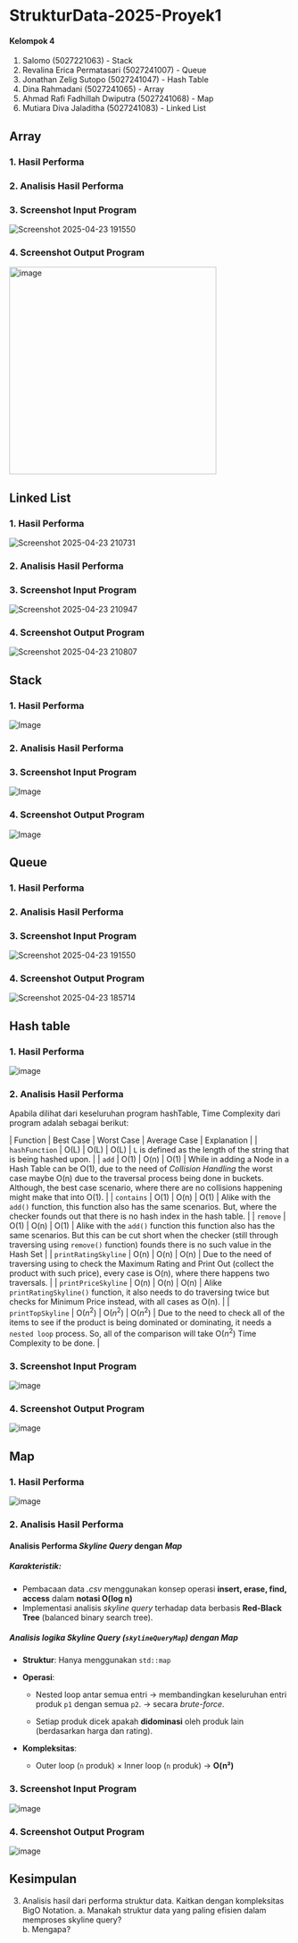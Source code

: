 # StrukturData-2025-Proyek1

#### Kelompok 4
1. Salomo (5027221063) - Stack
2. Revalina Erica Permatasari (5027241007) - Queue
3. Jonathan Zelig Sutopo (5027241047) - Hash Table
4. Dina Rahmadani (5027241065) - Array
5. Ahmad Rafi Fadhillah Dwiputra (5027241068) - Map
6. Mutiara Diva Jaladitha (5027241083) - Linked List

## Array
### 1. Hasil Performa
### 2. Analisis Hasil Performa
### 3. Screenshot Input Program 
![Screenshot 2025-04-23 191550](https://github.com/user-attachments/assets/bae5186c-60f3-4e0c-9629-d6bf30889bd4) 
### 4. Screenshot Output Program 
<img width="371" alt="image" src="https://github.com/user-attachments/assets/b44b5ee6-8200-43dd-ba5c-0e31d9387176" />

## Linked List
### 1. Hasil Performa
![Screenshot 2025-04-23 210731](https://github.com/user-attachments/assets/e780c871-588b-4199-9fca-83f3b97a876e)
### 2. Analisis Hasil Performa
### 3. Screenshot Input Program 
![Screenshot 2025-04-23 210947](https://github.com/user-attachments/assets/8e0e9569-8745-4c1a-9734-cb634ecc430b)
### 4. Screenshot Output Program 
![Screenshot 2025-04-23 210807](https://github.com/user-attachments/assets/a5f7ff3b-6a12-42a6-8e14-e65f307ad56a)

## Stack
### 1. Hasil Performa
![Image](https://github.com/user-attachments/assets/ea7e2a33-1022-467d-a9e2-bb6812a3e926)
### 2. Analisis Hasil Performa
### 3. Screenshot Input Program 
![Image](https://github.com/user-attachments/assets/83293bf8-10c1-4a3d-aaba-f028dbcadaa3)
### 4. Screenshot Output Program 
![Image](https://github.com/user-attachments/assets/9c64e70e-342d-466c-bfcd-18162644971a)

## Queue
### 1. Hasil Performa
### 2. Analisis Hasil Performa
### 3. Screenshot Input Program 
![Screenshot 2025-04-23 191550](https://github.com/user-attachments/assets/bae5186c-60f3-4e0c-9629-d6bf30889bd4)

### 4. Screenshot Output Program 
![Screenshot 2025-04-23 185714](https://github.com/user-attachments/assets/34bbcd19-c471-4d6e-be05-1682680e8129)

## Hash table
### 1. Hasil Performa
![image](https://github.com/user-attachments/assets/3680192e-6af1-41af-a554-5eab0dd14173)

### 2. Analisis Hasil Performa
Apabila dilihat dari keseluruhan program hashTable, Time Complexity dari program adalah sebagai berikut: 

| Function | Best Case | Worst Case | Average Case | Explanation |
| `hashFunction` | O(L) | O(L) | O(L) | `L` is defined as the length of the string that is being hashed upon. |
| `add` | O(1) | O(n) | O(1) | While in adding a Node in a Hash Table can be O(1), due to the need of *Collision Handling* the worst case maybe O(n) due to the traversal process being done in buckets. Although, the best case scenario, where there are no collisions happening might make that into O(1). |
| `contains` | O(1) | O(n) | O(1) | Alike with the `add()` function, this function also has the same scenarios. But, where the checker founds out that there is no hash index in the hash table. |
| `remove` | O(1) | O(n) | O(1) | Alike with the `add()` function this function also has the same scenarios. But this can be cut short when the checker (still through traversing using `remove()` function) founds there is no such value in the Hash Set |
| `printRatingSkyline` | O(n) | O(n) | O(n) | Due to the need of traversing using to check the Maximum Rating and Print Out (collect the product with such price), every case is O(n), where there happens two traversals. |
| `printPriceSkyline` | O(n) | O(n) | O(n) | Alike `printRatingSkyline()` function, it also needs to do traversing twice but checks for Minimum Price instead, with all cases as O(n). |
| `printTopSkyline` | O($n^2$) | O($n^2$) | O($n^2$) | Due to the need to check all of the items to see if the product is being dominated or dominating, it needs a `nested loop` process. So, all of the comparison will take O($n^2$) Time Complexity to be done. |


### 3. Screenshot Input Program 
![image](https://github.com/user-attachments/assets/0988e22c-28e0-4cd6-958b-561388fd5315)

### 4. Screenshot Output Program 
![image](https://github.com/user-attachments/assets/f7600e02-4821-4328-b012-1e6e5ede4c7a)


## Map
### 1. Hasil Performa
![image](https://github.com/user-attachments/assets/019a1173-ac22-435a-be29-eb8b7536f4f9)
### 2. Analisis Hasil Performa
#### Analisis Performa *Skyline Query* dengan *Map*

##### Karakteristik:
- Pembacaan data *.csv* menggunakan konsep operasi **insert, erase, find, access** dalam **notasi O(log n)**
-   Implementasi analisis *skyline query* terhadap data berbasis **Red-Black Tree** (balanced binary search tree).

##### Analisis logika *Skyline Query* (`skylineQueryMap`) dengan *Map*
-   **Struktur**: Hanya menggunakan `std::map`
    
-   **Operasi**:
    
    -   Nested loop antar semua entri → membandingkan keseluruhan entri produk `p1` dengan semua `p2`. → secara *brute-force*.
        
    -   Setiap produk dicek apakah **didominasi** oleh produk lain (berdasarkan harga dan rating).
        
-   **Kompleksitas**:
    
    -   Outer loop (`n` produk) × Inner loop (`n` produk) → **O(n²)** 

### 3. Screenshot Input Program
![image](https://github.com/user-attachments/assets/baed9188-92da-497d-bc1e-aa623be8744a)
### 4. Screenshot Output Program
![image](https://github.com/user-attachments/assets/14cae447-c8aa-418e-94e8-7736c7ce8c80)


## Kesimpulan

3. Analisis hasil dari performa struktur data. Kaitkan dengan kompleksitas BigO Notation. 
a. Manakah struktur data yang paling efisien dalam memproses skyline query?  
b. Mengapa?
